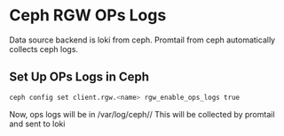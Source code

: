 # Ceph RGW OPs Logs

Data source backend is loki from ceph.
Promtail from ceph automatically collects ceph logs.

## Set Up OPs Logs in Ceph

```bash
ceph config set client.rgw.<name> rgw_enable_ops_logs true
```

Now, ops logs will be in /var/log/ceph/<fsid>/
This will be collected by promtail and sent to loki
